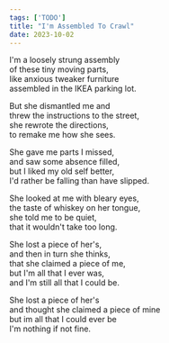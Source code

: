 ```yaml
---
tags: ['TODO']
title: "I'm Assembled To Crawl"
date: 2023-10-02
---
```


I'm a loosely strung assembly  
of these tiny moving parts,  
like anxious tweaker furniture  
assembled in the IKEA parking lot.

But she dismantled me and  
threw the instructions to the street,  
she rewrote the directions,  
to remake me how she sees.

She gave me parts I missed,  
and saw some absence filled,  
but I liked my old self better,  
I'd rather be falling than have slipped.

She looked at me with bleary eyes,  
the taste of whiskey on her tongue,  
she told me to be quiet,  
that it wouldn't take too long.

She lost a piece of her's,  
and then in turn she thinks,  
that she claimed a piece of me,  
but I'm all that I ever was,  
and I'm still all that I could be.

She lost a piece of her's  
and thought she claimed a piece of mine  
but im all that I could ever be  
I'm nothing if not fine.
